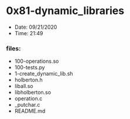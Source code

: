 # 0x81-dynamic_libraries

* Date: 09/21/2020
* Time: 21:49

### files:

* 100-operations.so
* 100-tests.py
* 1-create_dynamic_lib.sh
* holberton.h
* liball.so
* libholberton.so
* operation.c
* _putchar.c
* README.md
